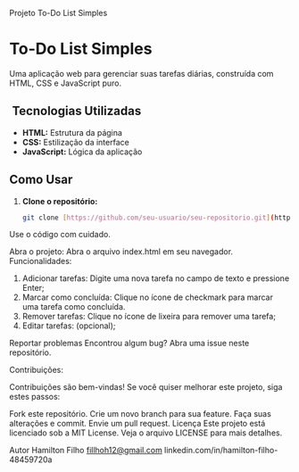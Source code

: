 Projeto To-Do List Simples

# To-Do List Simples

Uma aplicação web para gerenciar suas tarefas diárias, construída com HTML, CSS e JavaScript puro.

## ️ Tecnologias Utilizadas

* **HTML:** Estrutura da página
* **CSS:** Estilização da interface
* **JavaScript:** Lógica da aplicação

##  Como Usar

1. **Clone o repositório:**

   ```bash
   git clone [https://github.com/seu-usuario/seu-repositorio.git](https://github.com/seu-usuario/seu-repositorio.git)

Use o código com cuidado.

Abra o projeto: Abra o arquivo index.html em seu navegador.
Funcionalidades:

1. Adicionar tarefas: Digite uma nova tarefa no campo de texto e pressione Enter;
2. Marcar como concluída: Clique no ícone de checkmark para marcar uma tarefa como concluída.
3. Remover tarefas: Clique no ícone de lixeira para remover uma tarefa;
4. Editar tarefas: (opcional);

Reportar problemas
Encontrou algum bug? Abra uma issue neste repositório.

Contribuições:

Contribuições são bem-vindas! Se você quiser melhorar este projeto, siga estes passos:

Fork este repositório.
Crie um novo branch para sua feature.
Faça suas alterações e commit.
Envie um pull request.
Licença
Este projeto está licenciado sob a MIT License. Veja o arquivo LICENSE para mais detalhes.

Autor
Hamilton Filho
fillhoh12@gmail.com
linkedin.com/in/hamilton-filho-48459720a
